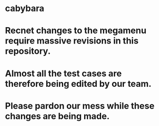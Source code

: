 # cabybara
# Recnet changes to the megamenu require massive revisions in this repository.
# Almost all the test cases are therefore being edited by our team.
# Please pardon our mess while these changes are being made.
